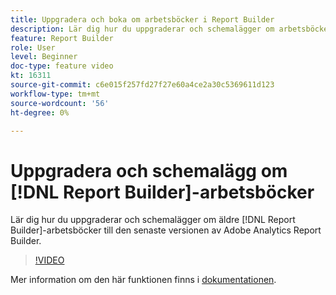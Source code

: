 ```yaml
---
title: Uppgradera och boka om arbetsböcker i Report Builder
description: Lär dig hur du uppgraderar och schemalägger om arbetsböcker från Report Builder till den senaste versionen av Adobe Analytics Report Builder.
feature: Report Builder
role: User
level: Beginner
doc-type: feature video
kt: 16311
source-git-commit: c6e015f257fd27f27e60a4ce2a30c5369611d123
workflow-type: tm+mt
source-wordcount: '56'
ht-degree: 0%

---
```


# Uppgradera och schemalägg om [!DNL Report Builder]-arbetsböcker

Lär dig hur du uppgraderar och schemalägger om äldre [!DNL Report Builder]-arbetsböcker till den senaste versionen av Adobe Analytics Report Builder.

>[!VIDEO](https://video.tv.adobe.com/v/3446186/?quality=12&learn=on&captions=swe)

Mer information om den här funktionen finns i [dokumentationen](https://experienceleague.adobe.com/sv/docs/analytics/analyze/report-builder/home).
